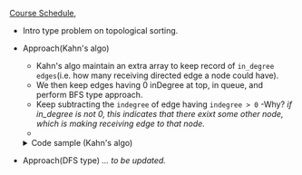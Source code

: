 [Course Schedule](https://cses.fi/problemset/task/1679/),
 - Intro type problem on topological sorting.
 - Approach(Kahn's algo)
     - Kahn's algo maintain an extra array to keep record of `in_degree edges`(i.e. how many receiving directed edge a node could have).
     - We then keep edges having 0 inDegree at top, in queue, and perform BFS type approach.
     - Keep subtracting the `indegree` of edge having `indegree > 0`
       -Why? *if in_degree is not 0, this indicates that there exixt some other node, which is making receiving edge to that node.*
     - 
     <details>
     <summary>Code sample (Kahn's algo)</summary>

     ```cpp
     int n, m;
     std::cin >> n >> m;
     
     std::vector<int> graph[n + 1], revGraph[n + 1], inEdge(n + 1);
     for (int i = 0; i < m; i++) {
         int a, b;
         std::cin >> a >> b;
         graph[a].push_back(b);
         revGraph[b].push_back(a);
         inEdge[b]++;
     }
     
     std::queue<int> qu;
     for (int i = 1; i <= n; i++) {
         if (inEdge[i] == 0) {
             qu.push(i);
         }
     }
     
     std::vector<int> order, dp(n + 1, 0);
     while (!qu.empty()) {
         auto u = qu.front();
         qu.pop();
         order.push_back(u);
         for (const auto &v : graph[u]) {
                 if (--inEdge[v] == 0) {
                     qu.push(v);
                 }
         }
     }
         
     dp[0] = dp[1] = 1;
     for (int i = 1; i < n; i++) {
         int u = order[i];
         for (const auto &v : revGraph[u]) {
             dp[u] += dp[v];
             dp[u] %= mod;
         }
     }    
     std::cout << dp[n] << '\n';
     int main() {
     int n, m;
     cin >> n >> m;
     
     vector<vector<int>> graph(n + 1);
     vector<int> in_degree(n + 1);
     
     for (int i = 0; i < m; i++) {
         int a, b;
         cin >> a >> b;
         graph[a].push_back(b);
         in_degree[b]++;
     }
     
     queue<int> qu;
     for (int i = 1; i <= n; i++)
         if (in_degree[i] == 0)
             qu.push(i);
     
     vector<int> order;
     while (!qu.empty()) {
         auto u = qu.front();
         qu.pop();
         
         order.push_back(u);
         for (const auto &v : graph[u]) {
             if (--in_degree[v] == 0) {
                 qu.push(v);
             }
         }
     }
     
     if (int(order.size()) != n) {
         cout << "IMPOSSIBLE\n";
     } else {
         for (const auto &i : order) {
         cout << i << ' ';
     }
     ```
     </details>
- Approach(DFS type) *... to be updated.*

